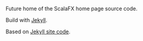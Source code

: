 Future home of the ScalaFX home page source code.

Build with [Jekyll](http://jekyllrb.com/).

Based on [Jekyll site code](https://github.com/jekyll/jekyll).
